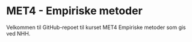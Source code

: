 # MET4 - Empiriske metoder

Velkommen til GitHub-repoet til kurset MET4 Empiriske metoder som gis ved NHH.
